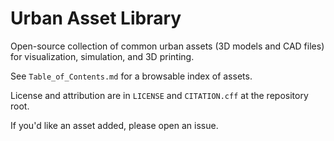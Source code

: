 ﻿# Urban Asset Library

Open-source collection of common urban assets (3D models and CAD files) for visualization, simulation, and 3D printing.

See `Table_of_Contents.md` for a browsable index of assets.

License and attribution are in `LICENSE` and `CITATION.cff` at the repository root.

If you'd like an asset added, please open an issue.

